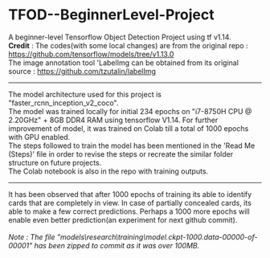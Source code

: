 # TFOD--BeginnerLevel-Project
 A beginner-level Tensorflow Object Detection Project using tf v1.14.<br>
 <b>Credit</b> : The codes(with some local changes) are from the original repo : https://github.com/tensorflow/models/tree/v1.13.0<br>
 The image annotation tool 'LabelImg can be obtained from its original source : https://github.com/tzutalin/labelImg<br>
 <hr>
 The model architecture used for this project is "faster_rcnn_inception_v2_coco".<br>
 The model was trained locally for initial 234 epochs on "i7-8750H CPU @ 2.20GHz" + 8GB DDR4 RAM using tensorflow V1.14. For further improvement of model, it was trained on Colab till a total of 1000 epochs with GPU enabled.<br>
 The steps followed to train the model has been mentioned in the 'Read Me (Steps)' file in order to revise the steps or recreate the similar folder structure on future projects.<br>
 The Colab notebook is also in the repo with training outputs.
 <hr>
 It has been observed that after 1000 epochs of training its able to identify cards that are completely in view. In case of partially concealed cards, its able to make a few correct predictions. Perhaps a 1000 more epochs will enable even better prediction(an experiment for next github commit).
<br><br>
<i>Note : The file "models\research\training\model.ckpt-1000.data-00000-of-00001" has been zipped to commit as it was over 100MB.</i>
